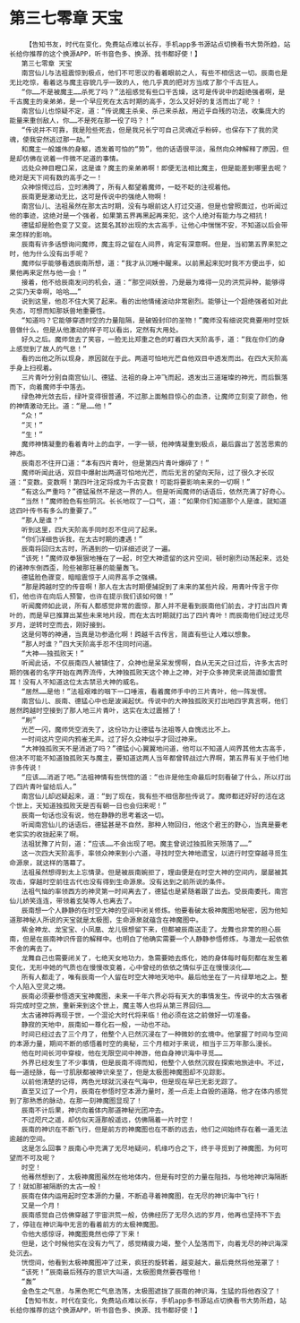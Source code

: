 # 第三七零章 天宝
        【告知书友，时代在变化，免费站点难以长存，手机app多书源站点切换看书大势所趋，站长给你推荐的这个换源APP，听书音色多、换源、找书都好使！】
       第三七零章 天宝
       南宫仙儿与法祖震惊到极点，他们不可思议的看着眼前之人，有些不相信这一切。辰南也是无比吃惊，看着这与魔主容貌几乎一致的人，他几乎真的把对方当成了那个千古狂人。
       “你……不是被魔主……杀死了吗？”法祖感觉有些口干舌燥，这可是传说中的超绝强者啊，是千古魔主的亲弟弟，是一个早应死在太古时期的高手，怎么又好好的复活而出了呢？！
       南宫仙儿也惊疑不定，道：“传说魔主杀亲、杀己来杀敌，用近乎自残的功法，收集庞大的能量来重创敌人，你……不是死在那一役了吗？！”
       “传说并不可靠，我是险些死去，但是我兄长宁可自己灵魂近乎粉碎，也保存下了我的灵魂，使我安然逃过那一劫。”
       和魔主一般雄伟的身躯，透发着可怕的“势”，他的话语很平淡，虽然向众神解释了原因，但是却仿佛在说着一件微不足道的事情。
       远处众神目瞪口呆，这是谁？魔主的亲弟弟啊！即便无法相比魔主，但是能差到哪里去呢？绝对是天下间有数的高手之一！
       众神惊愕过后，立时沸腾了，所有人都望着魔师，一眨不眨的注视着他。
       辰南更是激动无比，这可是传说中的强绝人物啊！
       南宫仙儿、法祖虽然在那太古时期，没有与眼前这人打过交道，但是也曾照面过，也听闻过他的事迹，这绝对是一个强者，如果第五界再黑起再来犯，这个人绝对有能力与之相抗！
       德猛却是脸色变了又变。这莫名其妙出现的太古高手，让他心中惴惴不安，不知道以后会带来怎样的影响。
       辰南有许多话想询问魔师，魔主将之留在人间界，肯定有深意啊。但是，当初第五界来犯之时，他为什么没有出手呢？
       魔师似乎能够看透辰南所想，道：“我才从沉睡中醒来。以前黑起来犯时我不方便出手，如果他再来定然与他一会！”
       接着，他不给辰南发问的机会，道：“那空间妖兽，乃是最为难得一见的洪荒异种，能够得之实乃天幸啊，哈哈……”
       说到这里，他忍不住大笑了起来。看的出他情绪波动非常剧烈。能够让一个超绝强者如对此失态，可想而知那妖兽地重要性。
       “知道吗？它能够穿透时空的力量阻隔，是破毁封印的圣物！”魔师没有细说究竟要用时空妖兽做什么，但是从他激动的样子可以看出，定然有大用处。
       好久之后。魔师敛去了笑容，一脸无比郑重之色的盯着四大天阶高手，道：“我在你们的身上感觉到了故人的气息！”
       看的出他之所以现身，原因就在于此。两道可怕地光芒自他双目中透发而出。在四大天阶高手身上扫视着。
       三片青叶分别自南宫仙儿、德猛、法祖的身上冲飞而起，透发出三道璀璨的神光，而后飘落而下，向着魔师手中落去。
       绿色神光敛去后，绿叶变得很普通，不过那上面触目惊心的血渍，让魔师立刻变了颜色，他的神情激动无比。道：“是……他！”
       “众！”
       “灭！”
       “生！”
       魔师神情凝重的看着青叶上的血字，一字一顿，他神情凝重到极点，最后露出了苦苦思索的神态。
       辰南忍不住开口道：“本有四片青叶，但是第四片青叶爆碎了！”
       魔师听闻此话，双目中爆射出两道可怕地光芒，而后无言的望向天际，过了很久才长叹道：“变数。变数啊！第四叶注定将成为千古变数！可能将要影响未来的一切啊！”
       “有这么严重吗？”德猛虽然不是这一界的人。但是听闻魔师的话语后，依然充满了好奇心。
       “当然！”魔师脸色有些阴沉。长长地叹了一口气，道：“如果你们知道那个人是谁，就知道这四叶传书有多么的重要了。”
       “那人是谁？”
       听到这里，四大天阶高手同时忍不住问了起来。
       “你们详细告诉我，在太古时期的遭遇！”
       辰南将回归太古时，所遇到的一切详细述说了一遍。
       “该死！”魔师双拳狠狠地捶在了一起，时空大神遗留的这片空间，顿时剧烈动荡起来，远处的诸神东倒西歪，险些被那狂暴的能量轰飞。
       德猛脸色骤变，暗暗震惊于人间界高手之强横。
       “那是跨越时空的传音啊！那人在太古时期便捕捉到了未来的某些片段，用青叶传言于你们，他也许在向后人预警，也许在提示我们该如何做！”
       听闻魔师如此说，所有人都感觉非常的震惊，那人并不是看到辰南他们前去，才打出四片青叶的，而是早已推算出某些未来地片段，而在太古时期就打出了四片青叶！而辰南他们经过无尽岁月，逆转时空而去，刚好接到。
       这是何等的神通，当真是功参造化啊！跨越千古传言，简直有些让人难以想象。
       “那人时谁？”四大天阶高手忍不住同时问道。
       “大神——独孤败天！”
       听闻此话，不仅辰南四人被镇住了，众神也是呆呆发愣啊，自从无天之日过后，许多太古时期的强者的名字开始在两界流传，大神独孤败天这个神上之神，对于众多神灵来说简直如雷贯耳！没有人不知道这位太古禁忌大神的威名。
       “居然……是他！”法祖艰难的咽下一口唾液，看着魔师手中的三片青叶，他一阵发愣。
       南宫仙儿、辰南、德猛心中也是波澜起伏。传说中的大神独孤败天打出地四字真言啊，他们居然跨越时空接到了那人地三片青叶，这实在太过震撼了！
       “刷”
       光芒一闪，魔师凭空消失了，这份功力让德猛与法祖等人自愧远比不上。
       一时间这片空间内鸦雀无声。过了好久众神似乎才回过神来。
       “大神独孤败天不是消逝了吗？”德猛小心翼翼地问道，他可以不知道人间界其他太古高手，但决不可能不知道独孤败天与魔主，要知道这两人当年都曾转战过六界啊，第五界有关于他们地许多传说！
       “应该……消逝了吧。”法祖神情有些恍惚的道：“也许是他生命最后时刻看破了什么，所以打出了四片青叶留给后人。”
       南宫仙儿却迟疑起来，道：“到了现在，我有些不相信那些传说了。魔师都还好好的活在这个世上，天知道独孤败天是否有朝一日也会归来呢！”
       辰南一句话也没有说，他在静静的思考着这一切。
       听闻南宫仙儿的话语后，德猛甚是不自然，那种人物回归，他这个君王的野心，当真是要老老实实的收拢起来了啊。
       法祖犹豫了片刻，道：“应该……不会出现了吧。魔主曾说过独孤败天殒落了……”
       这一次四大天阶高手，率领众神来到小六道，寻找时空大神地遗宝，以进行时空穿越寻觅生命源泉，就这样的落幕了。
       法祖虽然想得到太上忘情录。但是被辰南婉拒了，理由便是在时空大神的空间内，屡屡被其攻击，穿越时空前往古代也没有得到生命源泉。没有达到之前所说的条件。
       法祖气恼的率领西方的神灵第一时间离去了，德猛也是紧随着跟了出去。受辰南委托，南宫仙儿娇笑连连，带领着玄奘等人也离去了。
       辰南想一个人静静的在时空大神的空间中闭关修炼。他要看破太极神魔图地秘密，因为他知道那神秘人所说的天宝就是太极图，生命源泉就蕴含在神魔图中。
       紫金神龙、龙宝宝、小凤凰、龙儿很想留下来，但都被辰南送走了。龙舞也非常的担心辰南，但是在辰南神识传音的解释中。也明白了他确实需要一个人静静参悟修炼，与潜龙一起依依不舍的离去了。
       龙舞自己也需要闭关了，七绝天女地功力，急需要她去炼化，她的身体每时每刻都在发生着变化，无形中她的气质也在慢慢改变着，心中曾经的依依之情似乎正在慢慢淡化……
       所有人都走了，唯有辰南一个人留在时空大神地天地中。最后他坐在了一片绿草地之上。整个人陷入空灵之境。
       辰南必须要参悟透天宝神魔图，未来一千年六界必将有天大的事情发生。传说中的太古强者将完成时空之旅，重新来到这个世上，魔主等人也将从第三界回归……
       太古诸神将再现于世，一个混论大时代将来临！他必须在这之前做好一切准备。
       静寂的天地中，辰南如一尊化石一般，一动也不动。
       时间已经过去了三个月了，他整个人已然沉浸在了一种微妙的玄境中。他掌握了时间与空间的本源力量，期间不断的感悟着时空的奥秘，三个月相对于来说，相当于三万年那么漫长。
       他在时间长河中穿梭，他在无限空间中神游，他自身神识海中寻觅……
       外界已经发生了不少事情，但是辰南不得而知，他整个人依然沉寂在探索地旅途中。不过，每一道经脉，每一寸肌肤都被神识亲至了，但是太极图神魔图却不见踪影。
       以前他清楚的记得，两色光球就沉浸在气海中，但是现在早已无影无踪了。
       直至又过了一个月，辰南在参悟时空本源力量时，差一点走上自毁的道路，他才在体内感觉到了那熟悉的脉动，在那一刻神魔图显现了！
       辰南不计后果，神识向着体内那道神秘光团冲去。
       不过咫尺之遥，却仿似天涯那般遥远，仿佛隔着一片时空！
       辰南的神识在不断飞行，但是前方的神魔图也在不断的远去，他们之间始终存在着一道无法逾越的空间。
       这是怎么回事？辰南心中充满了无尽地疑问，机缘巧合之下，终于寻觅到了神魔图，为何可望而不可及呢？
       时空！
       他蓦然想到了，太极神魔图虽然在他地体内，但是有时空的力量在阻挡，与他地神识海隔断了！就如那被隔断的太古一般！
       辰南在体内运用起时空本源的力量，不断追寻着神魔图，在无尽的神识海中飞行！
       又是一个月！
       辰南感觉自己仿佛穿越了宇宙洪荒一般，仿佛经历了无尽久远的岁月，他再也坚持不下去了，停驻在神识海中无言的看着前方的太极神魔图。
       令他大感惊讶，神魔图竟然也停了下来！
       但是，这个时候他实在没有力气了，感觉精疲力竭，整个人坠落而下，向着无尽的神识海深处沉去。
       恍惚间，他看到太极神魔图冲了过来，疯狂的旋转着，越变越大，最后竟然将他笼罩了！
       “该死！”辰南最后残存的意识大叫道，太极图竟然要吞噬他！
       “轰”
       金色生之气息，与黑色死亡气息浩荡，太极图遮拢了辰南的神识海，生猛的将他吞没了！
       【告知书友，时代在变化，免费站点难以长存，手机app多书源站点切换看书大势所趋，站长给你推荐的这个换源APP，听书音色多、换源、找书都好使！】